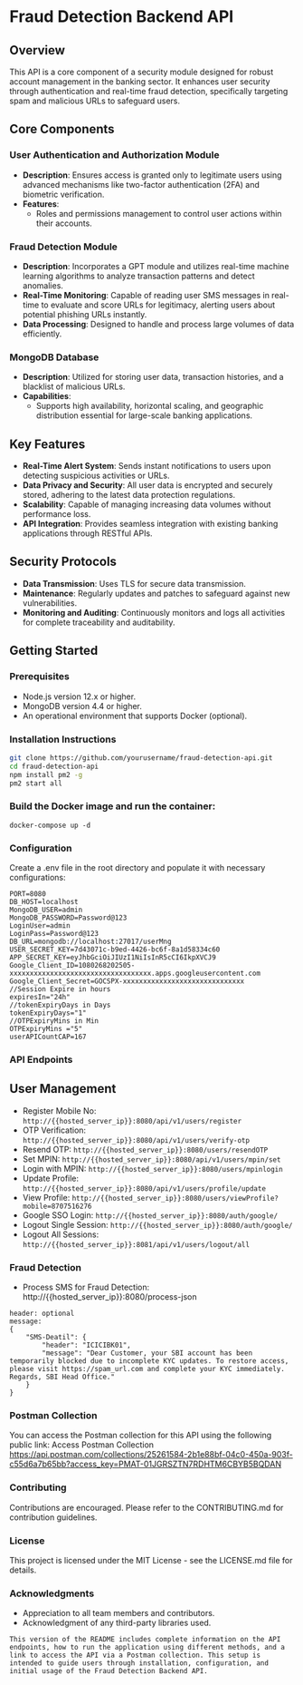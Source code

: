 # Fraud Detection Backend API

## Overview
This API is a core component of a security module designed for robust account management in the banking sector. It enhances user security through authentication and real-time fraud detection, specifically targeting spam and malicious URLs to safeguard users.

## Core Components

### User Authentication and Authorization Module
- **Description**: Ensures access is granted only to legitimate users using advanced mechanisms like two-factor authentication (2FA) and biometric verification.
- **Features**:
  - Roles and permissions management to control user actions within their accounts.

### Fraud Detection Module
- **Description**: Incorporates a GPT module and utilizes real-time machine learning algorithms to analyze transaction patterns and detect anomalies.
- **Real-Time Monitoring**: Capable of reading user SMS messages in real-time to evaluate and score URLs for legitimacy, alerting users about potential phishing URLs instantly.
- **Data Processing**: Designed to handle and process large volumes of data efficiently.

### MongoDB Database
- **Description**: Utilized for storing user data, transaction histories, and a blacklist of malicious URLs.
- **Capabilities**:
  - Supports high availability, horizontal scaling, and geographic distribution essential for large-scale banking applications.

## Key Features

- **Real-Time Alert System**: Sends instant notifications to users upon detecting suspicious activities or URLs.
- **Data Privacy and Security**: All user data is encrypted and securely stored, adhering to the latest data protection regulations.
- **Scalability**: Capable of managing increasing data volumes without performance loss.
- **API Integration**: Provides seamless integration with existing banking applications through RESTful APIs.

## Security Protocols

- **Data Transmission**: Uses TLS for secure data transmission.
- **Maintenance**: Regularly updates and patches to safeguard against new vulnerabilities.
- **Monitoring and Auditing**: Continuously monitors and logs all activities for complete traceability and auditability.

## Getting Started

### Prerequisites
- Node.js version 12.x or higher.
- MongoDB version 4.4 or higher.
- An operational environment that supports Docker (optional).

### Installation Instructions

```bash
git clone https://github.com/yourusername/fraud-detection-api.git
cd fraud-detection-api
npm install pm2 -g
pm2 start all
```

### Build the Docker image and run the container:
```Using Docker:
docker-compose up -d
```

### Configuration
Create a .env file in the root directory and populate it with necessary configurations:
```
PORT=8080
DB_HOST=localhost
MongoDB_USER=admin
MongoDB_PASSWORD=Password@123
LoginUser=admin
LoginPass=Password@123
DB_URL=mongodb://localhost:27017/userMng
USER_SECRET_KEY=7d43071c-b9ed-4426-bc6f-8a1d58334c60
APP_SECRET_KEY=eyJhbGciOiJIUzI1NiIsInR5cCI6IkpXVCJ9
Google_Client_ID=1080268202505-xxxxxxxxxxxxxxxxxxxxxxxxxxxxxxxxxxx.apps.googleusercontent.com
Google_Client_Secret=GOCSPX-xxxxxxxxxxxxxxxxxxxxxxxxxxxxxx
//Session Expire in hours
expiresIn="24h"
//tokenExpiryDays in Days 
tokenExpiryDays="1"
//OTPExpiryMins in Min 
OTPExpiryMins ="5"
userAPICountCAP=167

```

### API Endpoints
## User Management

- Register Mobile No: `http://{{hosted_server_ip}}:8080/api/v1/users/register`
- OTP Verification: `http://{{hosted_server_ip}}:8080/api/v1/users/verify-otp`
- Resend OTP: `http://{{hosted_server_ip}}:8080/users/resendOTP`
- Set MPIN: `http://{{hosted_server_ip}}:8080/api/v1/users/mpin/set`
- Login with MPIN: `http://{{hosted_server_ip}}:8080/users/mpinlogin`
- Update Profile: `http://{{hosted_server_ip}}:8080/api/v1/users/profile/update`
- View Profile: `http://{{hosted_server_ip}}:8080/users/viewProfile?mobile=8707516276`
- Google SSO Login: `http://{{hosted_server_ip}}:8080/auth/google/`
- Logout Single Session: `http://{{hosted_server_ip}}:8080/auth/google/`
- Logout All Sessions: `http://{{hosted_server_ip}}:8081/api/v1/users/logout/all`

### Fraud Detection
- Process SMS for Fraud Detection: http://{{hosted_server_ip}}:8080/process-json

```
header: optional
message: 
{
    "SMS-Deatil": {
        "header": "ICICIBK01",
        "message": "Dear Customer, your SBI account has been temporarily blocked due to incomplete KYC updates. To restore access, please visit https://spam_url.com and complete your KYC immediately. Regards, SBI Head Office."
    }
}

```

### Postman Collection
You can access the Postman collection for this API using the following public link: Access Postman Collection <https://api.postman.com/collections/25261584-2b1e88bf-04c0-450a-903f-c55d6a7b65bb?access_key=PMAT-01JGRSZTN7RDHTM6CBYB5BQDAN>

### Contributing
Contributions are encouraged. Please refer to the CONTRIBUTING.md for contribution guidelines.

### License
This project is licensed under the MIT License - see the LICENSE.md file for details.

### Acknowledgments
- Appreciation to all team members and contributors.
- Acknowledgment of any third-party libraries used.
```
This version of the README includes complete information on the API endpoints, how to run the application using different methods, and a link to access the API via a Postman collection. This setup is intended to guide users through installation, configuration, and initial usage of the Fraud Detection Backend API.
```
